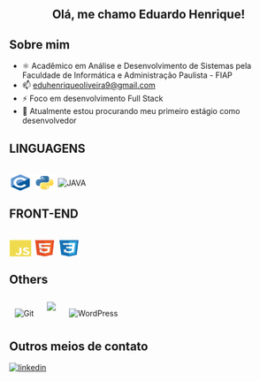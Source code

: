 <div align="center">
<h2> Olá, me chamo Eduardo Henrique!
</div> 

## Sobre mim
- ⚛️ Acadêmico em Análise e Desenvolvimento de Sistemas pela Faculdade de Informática e Administração Paulista - FIAP
- 📫 eduhenriqueoliveira9@gmail.com
- ⚡ Foco em desenvolvimento Full Stack
- 🧰 Atualmente estou procurando meu primeiro estágio como desenvolvedor

 ## LINGUAGENS
<div style="display: inline_block"><br>
    <img align="center" alt="C" height="30" width="40" src="https://raw.githubusercontent.com/devicons/devicon/master/icons/c/c-original.svg">
    <img align="center" alt="Python" height="30" width="40" src="https://raw.githubusercontent.com/devicons/devicon/master/icons/python/python-original.svg">
    <img align="center" alt="JAVA" height="30" width="40" src="https://cdn-icons-png.flaticon.com/512/226/226777.png">
</div>

## FRONT-END
<div style="display: inline_block"><br>
    <img align="center" alt="JavaScript" height="30" width="40" src="https://raw.githubusercontent.com/devicons/devicon/master/icons/javascript/javascript-plain.svg">
    <img align="center" alt="HTML" height="30" width="40" src="https://raw.githubusercontent.com/devicons/devicon/master/icons/html5/html5-original.svg">
    <img align="center" alt="CSS" height="30" width="40" src="https://raw.githubusercontent.com/devicons/devicon/master/icons/css3/css3-original.svg">
 </div>
 

## Others
<div>  
    <img style="margin: 10px" src="https://img.shields.io/badge/git-%23F05033.svg?style=for-the-badge&logo=git&logoColor=white" alt="Git" />
    <img style="margin: 10px" src="https://img.shields.io/badge/MySQL-4479A1?style=for-the-badge&logo=mysql&logoColor=white" />
    <img style="margin: 10px" src="https://img.shields.io/badge/WordPress-%2321759B?style=for-the-badge&logo=wordpress&logoColor=white" alt="WordPress">
</div>
 
## Outros meios de contato  

<div>
    <a href="www.linkedin.com/in/henrique-mota-413277209" target="_blank">
        <img src=https://img.shields.io/badge/linkedin-%231E77B5.svg?&style=for-the-badge&logo=linkedin&logoColor=white alt=linkedin style="margin-bottom: 5px;" />
    </a>
</div> 

<br/>